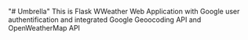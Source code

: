 "# Umbrella" 
This is Flask WWeather Web Application with Google user authentification and integrated Google Geoocoding API and OpenWeatherMap API
